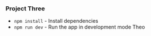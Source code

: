 ### Project Three

* `npm install` - Install dependencies
* `npm run dev` - Run the app in development mode
Theo 
